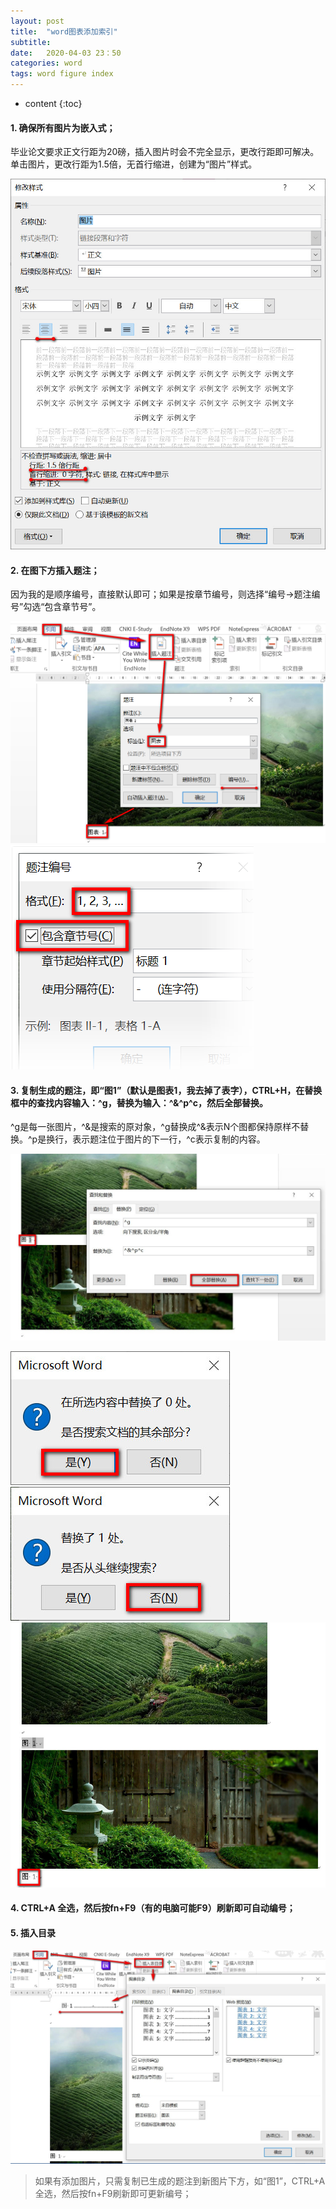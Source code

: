 ```yaml
---
layout: post
title:  "word图表添加索引"
subtitle:   
date:   2020-04-03 23：50
categories: word 
tags: word figure index 
---
```


* content
{:toc}


#### 1. 确保所有图片为嵌入式；
毕业论文要求正文行距为20磅，插入图片时会不完全显示，更改行距即可解决。
单击图片，更改行距为1.5倍，无首行缩进，创建为“图片”样式。

![](https://raw.githubusercontent.com/tingting-huang/PicGo/master/blog_files/img/PicGo-GitHub-PicBed/0嵌入式.jpg)

#### 2. 在图下方插入题注；
因为我的是顺序编号，直接默认即可；如果是按章节编号，则选择“编号->题注编号”勾选“包含章节号”。

![](https://raw.githubusercontent.com/tingting-huang/PicGo/master/blog_files/img/PicGo-GitHub-PicBed/1插入题注.png)
![](https://raw.githubusercontent.com/tingting-huang/PicGo/master/blog_files/img/PicGo-GitHub-PicBed/2包含章节.png)

#### 3. 复制生成的题注，即“图1”（默认是图表1，我去掉了表字），CTRL+H，在替换框中的查找内容输入：^g，替换为输入：^&^p^c，然后全部替换。
^g是每一张图片，^&是搜索的原对象，^g替换成^&表示N个图都保持原样不替换。^p是换行，表示题注位于图片的下一行，^c表示复制的内容。

![](https://raw.githubusercontent.com/tingting-huang/PicGo/master/blog_files/img/PicGo-GitHub-PicBed/20200405101541.jpg)

![](https://raw.githubusercontent.com/tingting-huang/PicGo/master/blog_files/img/PicGo-GitHub-PicBed/4.2替换aa.jpg)
![](https://raw.githubusercontent.com/tingting-huang/PicGo/master/blog_files/img/PicGo-GitHub-PicBed/4.3拒绝从头搜索.jpg)
![](https://raw.githubusercontent.com/tingting-huang/PicGo/master/blog_files/img/PicGo-GitHub-PicBed/4.4两个图1.jpg)

#### 4. CTRL+A 全选，然后按fn+F9（有的电脑可能F9）刷新即可自动编号；

#### 5. 插入目录
![](https://raw.githubusercontent.com/tingting-huang/PicGo/master/blog_files/img/PicGo-GitHub-PicBed/5插入表目录.jpg)

>如果有添加图片，只需复制已生成的题注到新图片下方，如“图1”，CTRL+A 全选，然后按fn+F9刷新即可更新编号；
